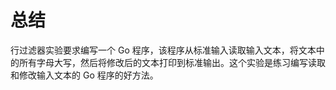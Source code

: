 # 总结

行过滤器实验要求编写一个 Go 程序，该程序从标准输入读取输入文本，将文本中的所有字母大写，然后将修改后的文本打印到标准输出。这个实验是练习编写读取和修改输入文本的 Go 程序的好方法。
